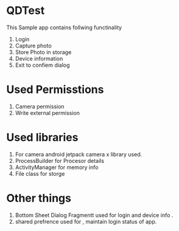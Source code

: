 # QDTest
This Sample app contains follwing functinality 
1. Login
2. Capture photo
3. Store Photo in storage
4. Device information
5. Exit to confiem dialog

   
# Used Permisstions 
1. Camera permission
2. Write external permission

# Used libraries
1. For camera android jetpack camera x library used.
2. ProcessBuilder for Procesor details
3. ActivityManager for memory info
4. File class for storge

# Other things
1. Bottom Sheet Dialog Fragmentt used for login and device info .
2. shared prefrence used for , maintain login status of app.
   
   
   
   
